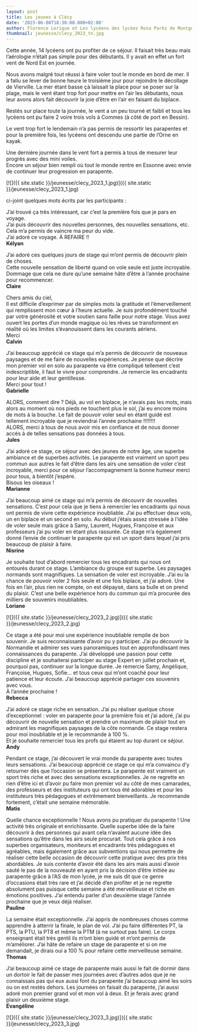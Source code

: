 ```yaml
---
layout: post
title: Les jeunes à Clécy
date: '2023-06-08T18:30:00.000+02:00'
author: Florence Lerique et Les lycéens des lycées Rosa Parks de Montgeron et Robert Doisneau de Corbeil
thumbnail: jeunesse/clecy_2023_tn.jpg
---
```

Cette année, 14 lycéens ont pu profiter de ce séjour. Il faisait très beau mais l’aérologie n’était pas simple pour des
débutants. Il y avait en effet un fort vent de Nord Est en journée.

Nous avons malgré tout réussi à faire voler tout le monde en bord de mer. Il a fallu se lever de bonne heure le
troisième jour pour rejoindre le décollage de Vierville. La mer étant basse çà laissait la place pour se poser sur la
plage, mais le vent étant trop fort pour mettre en l’air les débutants, nous leur avons alors fait découvrir la joie
d’être en l’air en faisant du biplace.

Restés sur place toute la journée, le vent a un peu tourné et faibli et tous les lycéens ont pu faire 2 voire trois vols
à Commes (à côté de port en Bessin).

Le vent trop fort le lendemain n’a pas permis de ressortir les parapentes et pour la première fois, les lycéens ont
descendu une partie de l’Orne en kayak.

Une dernière journée dans le vent fort a permis à tous de mesurer leur progrès avec des mini voiles.  
Encore un séjour bien rempli où tout le monde rentre en Essonne avec envie de continuer leur progression en parapente.

[![]({{ site.static }}/jeunesse/clecy_2023_1.jpg)]({{ site.static }}/jeunesse/clecy_2023_1.jpg)

ci-joint quelques mots écrits par les participants :

J’ai trouvé ça très intéressant, car c’est la première fois que je pars en voyage.  
J’ai puis découvrir des nouvelles personnes, des nouvelles sensations, etc.  
Cela m’a permis de vaincre ma peur du vide.  
J’ai adoré ce voyage. À REFAIRE !!  
**Kélyan**

J’ai adoré ces quelques jours de stage qui m’ont permis de découvrir plein de choses.  
Cette nouvelle sensation de liberté quand on vole seule est juste incroyable.  
Dommage que cela ne dure qu’une semaine hâte d’être à l’année prochaine pour recommencer.  
**Claire**

Chers amis du ciel,  
Il est difficile d’exprimer par de simples mots la gratitude et l’émerveillement qui remplissent mon cœur à l’heure
actuelle. Je suis profondément touché par votre générosité et votre soutien sans faille pour notre stage. Vous avez
ouvert les portes d’un monde magique où les rêves se transforment en réalité où les limites s’évanouissent dans les
courants aériens.  
Merci  
**Calvin**

J’ai beaucoup apprécié ce stage qui m’a permis de découvrir de nouveaux paysages et de me faire de nouvelles expériences.
Je pense que décrire mon premier vol en solo au parapente va être compliqué tellement c’est indescriptible, il faut le
vivre pour comprendre. Je remercie les encadrants pour leur aide et leur gentillesse.  
Merci pour tout !  
**Gabrielle**

ALORS, comment dire ? Déjà, au vol en biplace, je n’avais pas les mots, mais alors au moment où nos pieds ne touchent
plus le sol, j’ai eu encore moins de mots à la bouche. Le fait de pouvoir voler seul en étant guidé est tellement
incroyable que je reviendrai l’année prochaine !!!!!!!!  
ALORS, merci à tous de nous avoir mis en confiance et de nous donner accès à de telles sensations pas données à tous.  
**Jules**

J’ai adoré ce stage, ce séjour avec des jeunes de notre âge, une superbe ambiance et de superbes activités. Le parapente
est vraiment un sport peu commun aux autres le fait d’être dans les airs une sensation de voler c’est incroyable, merci
pour ce séjour l’accompagnement la bonne humeur merci pour tous, à bientôt j’espère.  
Bisous les oiseaux !  
**Marianne**

J’ai beaucoup aimé ce stage qui m’a permis de découvrir de nouvelles sensations. C’est pour cela que je tiens à
remercier les encadrants qui nous ont permis de vivre cette expérience inoubliable. J’ai pu effectuer deux vols, un en
biplace et un second en solo. Au début j’étais assez stressée à l’idée de voler seule mais grâce à Samy, Laurent, Hugues,
Françoise et aux professeurs j’ai pu voler en étant plus rassurée. Ce stage m’a également donné l’envie de continuer le
parapente qui est un sport dans lequel j’ai pris beaucoup de plaisir à faire.  
**Nisrine**

Je souhaite tout d’abord remercier tous les encadrants qui nous ont entourés durant ce stage. L’ambiance du groupe est
superbe. Les paysages normands sont magnifiques. La sensation de voler est incroyable. J’ai eu la chance de pouvoir
voler 2 fois seule et une fois biplace, et j’ai adoré. Une fois en l’air, plus rien ne compte, on est dépaysé, dans sa
bulle et on prend du plaisir. C’est une belle expérience hors du commun qui m’a procurée des milliers de souvenirs
inoubliables.  
**Loriane**


[![]({{ site.static }}/jeunesse/clecy_2023_2.jpg)]({{ site.static }}/jeunesse/clecy_2023_2.jpg)

Ce stage a été pour moi une expérience inoubliable remplie de bon souvenir. Je suis reconnaissante d’avoir pu y
participer. J’ai pu découvrir la Normandie et admirer ses vues panoramiques tout en approfondissant mes connaissances du
parapente. J’ai développé une passion pour cette discipline et je souhaiterai participer au stage Expert en juillet
prochain et, pourquoi pas, continuer sur la longue durée. Je remercie Samy, Angélique, Françoise, Hugues, Sofie… et tous
ceux qui m’ont coaché pour leur patience et leur écoute. J’ai beaucoup apprécié partager ces souvenirs avec vous.  
À l’année prochaine !  
**Rebecca**

J’ai adoré ce stage riche en sensation. J’ai pu réaliser quelque chose d’exceptionnel : voler en parapente pour la
première fois et j’ai adoré, j’ai pu découvrir de nouvelle sensation et prendre un maximum de plaisir tout en admirant
les magnifiques paysages de la côte normande. Ce stage restera pour moi inoubliable et je le recommande à 100 %.  
Et je souhaite remercier tous les profs qui étaient au top durant ce séjour.  
**Andy**

Pendant ce stage, j’ai découvert le vrai monde du parapente avec toutes leurs sensations. J’ai beaucoup apprécié ce
stage ce qui m’a convaincu d’y retourner dès que l’occasion se présentera. Le parapente est vraiment un sport très
riche et avec des sensations exceptionnelles. Je ne regrette en rien d’être ici et d’avoir pu faire mon premier vol au
côté de mes camarades, des professeurs et des instituteurs qui ont tous été adorables et pour les instituteurs très
pédagogues et extrêmement bienveillants. Je recommande fortement, c’était une semaine mémorable.  
**Matis**

Quelle chance exceptionnelle ! Nous avons pu pratiquer du parapente ! Une activité très originale et enrichissante.
Quelle superbe idée de la faire découvrir à des personnes qui avant cela n’avaient aucune idée des sensations qu’être
dans les airs seule procurait. Tout cela grâce à nos superbes organisateurs, moniteurs et encadrants très pédagogues et
agréables, mais également grâce aux subventions qui nous permettre de réaliser cette belle occasion de découvrir cette
pratique avec des prix très abordables. Je suis contente d’avoir été dans les airs mais aussi d’avoir sauté le pas de la
nouveauté en ayant pris la décision d’être initiée au parapente grâce à l’AS de mon lycée, je me suis dit que ce genre
d’occasions était très rare et j’ai décidé d’en profiter et je ne regrette absolument pas puisque cette semaine a été
merveilleuse et riche en émotions positives. J’ai entendu parler d’un deuxième stage l’année prochaine que je veux déjà
réaliser.  
**Pauline**

La semaine était exceptionnelle. J’ai appris de nombreuses choses comme apprendre à atterrir la finale, le plan de vol.
J’ai pu faire différentes PT, la PTS, la PTU, la PT8 et même la PTM (à ne surtout pas faire). Le corps enseignant était
très gentil ils m’ont bien guidé et m’ont permis de m’améliorer. J’ai hâte de refaire un stage de parapente et si on me
demandait, je dirais oui a 100 % pour refaire cette merveilleuse semaine.  
**Thomas**

J’ai beaucoup aimé ce stage de parapente mais aussi le fait de dormir dans un dortoir le fait de passer mes journées
avec d’autres ados que je ne connaissais pas qui eux aussi font du parapente j’ai beaucoup aimé les soirs ou on est
restés dehors. Les journées on faisait du parapente, j’ai aussi adoré mon premier grand vol et mon vol à deux. Et je
ferais avec grand plaisir un deuxième stage.  
**Évangéline**

[![]({{ site.static }}/jeunesse/clecy_2023_3.jpg)]({{ site.static }}/jeunesse/clecy_2023_3.jpg)


